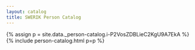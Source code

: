 ```yaml
---
layout: catalog
title: SWERIK Person Catalog
---
```

{% assign p = site.data._person-catalog.i-P2VosZDBLieC2KgU9A7EkA %}
{% include person-catalog.html p=p %}

